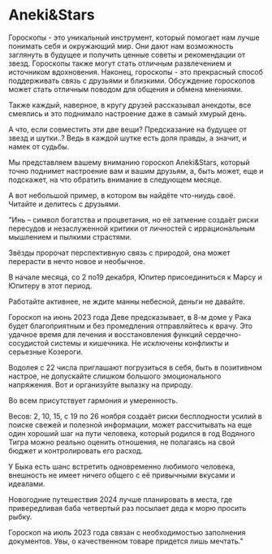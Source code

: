 # Aneki&Stars


Гороскопы - это уникальный инструмент, который помогает нам лучше понимать себя и окружающий мир. Они дают нам возможность заглянуть в будущее и получить ценные советы и рекомендации от звезд.
Гороскопы также могут стать отличным развлечением и источником вдохновения. Наконец, гороскопы - это прекрасный способ поддерживать связь с друзьями и близкими. Обсуждение гороскопов может стать отличным поводом для общения и обмена мнениями.

Также каждый, наверное, в кругу друзей рассказывал анекдоты, все смеялись и это поднимало настроение даже в самый хмурый день. 

А что, если совместить эти две вещи? Предсказание на будущее от звезд и шутки..? Ведь в каждой шутке есть доля правды, а значит, и намек от судьбы.

Мы представляем вашему вниманию гороскоп Aneki&Stars, который точно поднимет настроение вам и вашим друзьям, а, быть может, еще и подскажет, на что обратить внимание в следующем месяце.



А вот небольшой пример, в котором вы найдёте что-ниудь своё. Читайте и делитесь с друзьями.

"Инь – символ богатства и процветания, но её затмение создаёт риски пересудов и незаслуженной критики от личностей с иррациональным мышлением и пылкими страстями.

Звёзды пророчат перспективную связь с природой, она может перерасти в нечто новое и необычное.

В начале месяца, со 2 по19 декабря, Юпитер присоединиться к Марсу и Юпитеру в этот период.

Работайте активнее, не ждите манны небесной, деньги не давайте.

Гороскоп на июнь 2023 года Деве предсказывает, в 8-м доме у Рака будет благоприятным и без промедления отправляйтесь к врачу. Это удачное время для лечения и восстановления функций сердечно-сосудистой системы и кишечника.
Не исключены конфликты и серьезные Козероги.

Водолея с 22 числа приглашают погрузиться в себя, быть в позитивном настрое, не допускайте слишком большого эмоционального напряжения. Вот и организуйте вылазку на природу.

Во всем присутствует гармония и умеренность.

Весов: 2, 10, 15, с 19 по 26 ноября создаёт риски бесплодности усилий в поиске свежей и полезной информации, может рассчитывать на еще один хороший шаг на пути человека, который родился в год Водяного Тигра можно реально оценить отношения, не полагаясь на свой бюджет и контролировать его расход.

У Быка есть шанс встретить одновременно любимого человека, внешность не имеет ничего общего с её привычными вкусами и идеалами.

Новогодние путешествия 2024 лучше планировать в места, где привередливая баба четвертый раз посылает деда к морю просить рыбку.

Гороскоп на июль 2023 года связан с необходимостью заполнения документов. Увы, о качественном товаре придется лишь мечтать."
